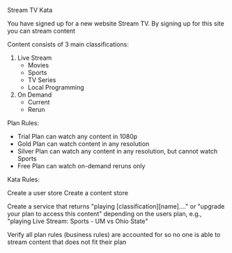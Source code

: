 Stream TV Kata

You have signed up for a new website Stream TV.
By signing up for this site you can stream content

Content consists of 3 main classifications:

1.  Live Stream
    - Movies
    - Sports
    - TV Series
    - Local Programming
2.  On Demand
    - Current
    - Rerun


Plan Rules:

* Trial Plan can watch any content in 1080p
* Gold Plan can watch content in any resolution
* Silver Plan can watch any content in any resolution, but cannot watch Sports
* Free Plan can watch on-demand reruns only

Kata Rules:

Create a user store
Create a content store

Create a service that returns "playing [classification][name]...." or "upgrade your plan to access this content"
depending on the users plan, e.g., "playing Live Stream:  Sports - UM vs Ohio State"

Verify all plan rules (business rules) are accounted for so no one is able to stream content that does not fit their plan




